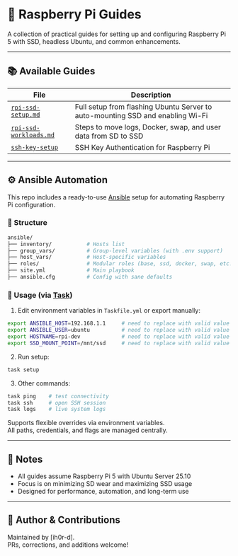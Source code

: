 # 🐧 Raspberry Pi Guides

A collection of practical guides for setting up and configuring Raspberry Pi 5 with SSD, headless Ubuntu, and common
enhancements.

---

## 📚 Available Guides

| File                                                | Description                                                                    |
|-----------------------------------------------------|--------------------------------------------------------------------------------|
| [`rpi-ssd-setup.md`](docs/rpi-ssd-setup.md)         | Full setup from flashing Ubuntu Server to auto-mounting SSD and enabling Wi-Fi |
| [`rpi-ssd-workloads.md`](docs/rpi-ssd-workloads.md) | Steps to move logs, Docker, swap, and user data from SD to SSD                 |
| [`ssh-key-setup`](docs/ssh-key-setup.md)            | SSH Key Authentication for Raspberry Pi                                        |

---

## ⚙️ Ansible Automation

This repo includes a ready-to-use [Ansible](https://www.ansible.com/) setup for automating Raspberry Pi configuration.

### 📂 Structure

```bash
ansible/
├── inventory/           # Hosts list
├── group_vars/          # Group-level variables (with .env support)
├── host_vars/           # Host-specific variables
├── roles/               # Modular roles (base, ssd, docker, swap, etc.)
├── site.yml             # Main playbook
├── ansible.cfg          # Config with sane defaults
```

### 🚀 Usage (via [Task](https://taskfile.dev))

1. Edit environment variables in `Taskfile.yml` or export manually:

```bash
export ANSIBLE_HOST=192.168.1.1     # need to replace with valid value
export ANSIBLE_USER=ubuntu          # need to replace with valid value
export HOSTNAME=rpi-dev             # need to replace with valid value
export SSD_MOUNT_POINT=/mnt/ssd     # need to replace with valid value
```

2. Run setup:

```bash
task setup
```

3. Other commands:

```bash
task ping    # test connectivity
task ssh     # open SSH session
task logs    # live system logs
```

Supports flexible overrides via environment variables.  
All paths, credentials, and flags are managed centrally.

---

## 📌 Notes

- All guides assume Raspberry Pi 5 with Ubuntu Server 25.10
- Focus is on minimizing SD wear and maximizing SSD usage
- Designed for performance, automation, and long-term use

---

## 🔧 Author & Contributions

Maintained by [ih0r-d].  
PRs, corrections, and additions welcome!
